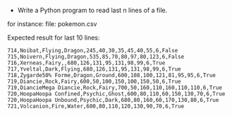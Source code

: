 * Write a Python program to read last n lines of a file.

for instance:
file: pokemon.csv

Expected result for last 10 lines:
```csv
714,Noibat,Flying,Dragon,245,40,30,35,45,40,55,6,False
715,Noivern,Flying,Dragon,535,85,70,80,97,80,123,6,False
716,Xerneas,Fairy,,680,126,131,95,131,98,99,6,True
717,Yveltal,Dark,Flying,680,126,131,95,131,98,99,6,True
718,Zygarde50% Forme,Dragon,Ground,600,108,100,121,81,95,95,6,True
719,Diancie,Rock,Fairy,600,50,100,150,100,150,50,6,True
719,DiancieMega Diancie,Rock,Fairy,700,50,160,110,160,110,110,6,True
720,HoopaHoopa Confined,Psychic,Ghost,600,80,110,60,150,130,70,6,True
720,HoopaHoopa Unbound,Psychic,Dark,680,80,160,60,170,130,80,6,True
721,Volcanion,Fire,Water,600,80,110,120,130,90,70,6,True
```